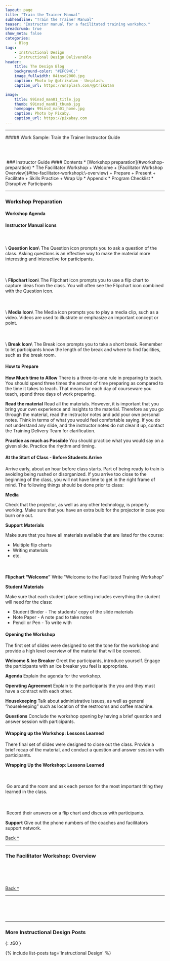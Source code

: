 ```yaml
---
layout: page
title: "Train the Trainer Manual"
subheadline: "Train the Trainer Manual"
teaser: "Instructor manual for a facilitated training workshop."
breadcrumb: true
show_meta: false
categories:
    - Blog
tags:
    - Instructional Design
    - Instructional Design Deliverable
header:
    title: The Design Blog
    background-color: "#EFC94C;"
    image_fullwidth: 04insd2000.jpg
    caption: Photo by @ptrikutam - Unsplash.
    caption_url: https://unsplash.com/@ptrikutam

image:
    title: 99insd_man01_title.jpg
    thumb: 99insd_man01_thumb.jpg
    homepage: 99insd_man01_home.jpg
    caption: Photo by Pixaby.
    caption_url: https://pixabay.com
---
```

<!--more-->
<hr>
##### Work Sample: Train the Trainer Instructor Guide
<br>

<!--Medium and Above-->
<div class="show-for-medium-up" markdown="1">
<img src="{{ site.urlimg }}99insd_man02_page_01.jpg" style="margin: 25px 0px 25px 0px" alt="">
</div>

<!--small-->

<div class="show-for-small-only" markdown="1">

<!--Cover Page and TOC-->
<img src="{{ site.urlimg }}99insd_man02_sld_01.JPG" style="margin: 25px 0px 0px 0px" alt="">
### Instructor Guide
#### Contents
* [Workshop preparation](#workshop-preparation)
* The Facilitator Workshop
   + Welcome
   + [Facilitator Workshop Overview](#the-facilitator-workshop\:\-overview)
   + Prepare
   + Present
   + Facilitate
   + Skills Practice
   + Wrap Up
* Appendix
   * Program Checklist
   * Disruptive Participants

<hr>

<!--Workshop Preparation-->
### Workshop Preparation

#### Workshop Agenda

#### Instructor Manual icons

<img src="{{ site.urlimg }}99insd_man02_icon_qst.jpg" style="margin: 25px 0px 25px 0px" alt="">\\
**Question Icon**\\
The Question icon prompts you to ask a question of the class. Asking questions is an effective way to make the material more interesting and interactive for participants.

<img src="{{ site.urlimg }}99insd_man02_icon_flp.jpg" style="margin: 25px 0px 25px 0px" alt="">\\
**Flipchart Icon**\\
The Flipchart icon prompts you to use a flip chart to capture ideas from the class. You will often see the Flipchart icon combined with the Question icon.

<img src="{{ site.urlimg }}99insd_man02_icon_vid.jpg" style="margin: 25px 0px 25px 0px" alt="">\\
**Media Icon**\\
The Media icon prompts you to play a media clip, such as a video. Videos are used to illustrate or emphasize an important concept or point.

<img src="{{ site.urlimg }}99insd_man02_icon_brk.jpg" style="margin: 25px 0px 25px 0px" alt="">\\
**Break Icon**\\
The Break icon prompts you to take a short break. Remember to let participants know the length of the break and where to find facilities, such as the break room.


#### How to Prepare

**How Much time to Allow**
There is a three-to-one rule in preparing to teach. You should spend three times the amount of time preparing as compared to the time it takes to teach. That means for each day of courseware you teach, spend three days of work preparing.

**Read the material**
Read all the materials. However, it is important that you bring your own experience and insights to the material. Therefore as you go through the material, read the instructor notes and add your own personal notes. Think in terms of what you would feel comfortable saying. If you do not understand any slide, and the instructor notes do not clear it up, contact the Training Delivery Team for clarification.

**Practice as much as Possible**
You should practice what  you would say on a given slide. Practice the rhythm and timing.

#### At the Start of Class - Before Students Arrive
Arrive early, about an hour before class starts. Part of being ready to train is avoiding being rushed or disorganized. If you arrive too close to the beginning of the class, you will not have time to get in the right frame of mind. The following things should be done prior to class:

**Media**

Check that the projector, as well as any other technology, is properly working. Make sure that you have an extra bulb for the projector in case you burn one out.

**Support Materials**

Make sure that you have all materials available that are listed for the course:
* Multiple flip charts
* Writing materials
* etc.

**Flipchart “Welcome”**
<img src="{{ site.urlimg }}99insd_man02_icon_flp.jpg" style="margin: 25px 0px 25px 0px" alt="">Write "Welcome to the Facilitated Training Workshop"

**Student Materials**

Make sure that each student place setting includes everything the student will need for the class:
* Student Binder - The students' copy of the slide materials
* Note Paper - A note pad to take notes
* Pencil or Pen - To write with

#### Opening the Workshop
The first set of slides were designed to set the tone for the workshop and provide a high level overview of the material that will be covered.

**Welcome & Ice Breaker**
Greet the participants, introduce yourself. Engage the participants with an ice breaker you feel is appropriate.

**Agenda**
Explain the agenda for the workshop.

**Operating Agreement**
Explain to the participants the you and they must have a contract with each other.

**Housekeeping**
Talk about administrative issues, as well as general “housekeeping” such as location of the restrooms and coffee machine.

**Questions**
Conclude the workshop opening by having a brief question and answer session with participants.

#### Wrapping up the Workshop: Lessons Learned
There final set of slides were designed to close out the class. Provide a brief recap of the material, and conduct a question and answer session with participants.

**Wrapping Up the Workshop: Lessons Learned**

<img src="{{ site.urlimg }}99insd_man02_icon_qst.jpg" style="margin: 25px 0px 25px 0px" alt=""> Go around the room and ask each person for the most important thing they learned in the class.

<img src="{{ site.urlimg }}99insd_man02_icon_flp.jpg" style="margin: 25px 0px 25px 0px" alt=""> Record their answers on a flip chart and discuss with participants.

**Support**
Give out the phone numbers of the coaches and facilitators support network.


[Back&nbsp;^](#contents)

<hr>

<!--Facilitation Workshop Overview-->
### The Facilitator Workshop: Overview
<img src="{{ site.urlimg }}99insd_man02_sld_07.JPG" style="margin: 25px 0px 25px 0px" alt="">

<img src="{{ site.urlimg }}99insd_man02_sld_08.JPG" style="margin: 25px 0px 25px 0px" alt="">

<img src="{{ site.urlimg }}99insd_man02_sld_09.JPG" style="margin: 25px 0px 25px 0px" alt="">

<img src="{{ site.urlimg }}99insd_man02_sld_10.JPG" style="margin: 25px 0px 25px 0px" alt="">

<img src="{{ site.urlimg }}99insd_man02_sld_11.JPG" style="margin: 25px 0px 25px 0px" alt="">

<img src="{{ site.urlimg }}99insd_man02_sld_12.jpg" style="margin: 25px 0px 25px 0px" alt="">

<img src="{{ site.urlimg }}99insd_man02_sld_13.jpg" style="margin: 25px 0px 25px 0px" alt="">

<img src="{{ site.urlimg }}99insd_man02_sld_14.JPG" style="margin: 25px 0px 25px 0px" alt="">

[Back&nbsp;^](#contents)

<hr>

</div>
<img src="{{ site.urlimg }}99insd_man02_icon_qst.jpg" style="margin: 25px 0px 25px 0px" alt="">
<img src="{{ site.urlimg }}99insd_man02_icon_flp.jpg" style="margin: 25px 0px 25px 0px" alt="">
<img src="{{ site.urlimg }}99insd_man02_icon_vid.jpg" style="margin: 25px 0px 25px 0px" alt="">
<img src="{{ site.urlimg }}99insd_man02_icon_brk.jpg" style="margin: 25px 0px 25px 0px" alt="">

<br>

<hr>

### More Instructional Design Posts
{: .t60 }

{% include list-posts tag='Instructional Design' %}

